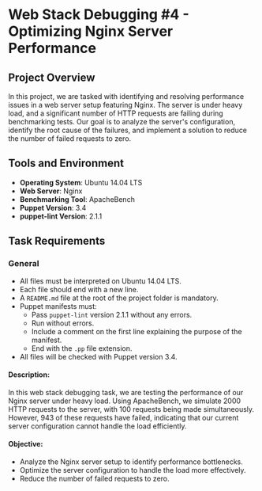 # Web Stack Debugging #4 - Optimizing Nginx Server Performance

## Project Overview

In this project, we are tasked with identifying and resolving performance issues in a web server setup featuring Nginx. The server is under heavy load, and a significant number of HTTP requests are failing during benchmarking tests. Our goal is to analyze the server's configuration, identify the root cause of the failures, and implement a solution to reduce the number of failed requests to zero.

## Tools and Environment

- **Operating System**: Ubuntu 14.04 LTS
- **Web Server**: Nginx
- **Benchmarking Tool**: ApacheBench
- **Puppet Version**: 3.4
- **puppet-lint Version**: 2.1.1

## Task Requirements

### General
- All files must be interpreted on Ubuntu 14.04 LTS.
- Each file should end with a new line.
- A `README.md` file at the root of the project folder is mandatory.
- Puppet manifests must:
  - Pass `puppet-lint` version 2.1.1 without any errors.
  - Run without errors.
  - Include a comment on the first line explaining the purpose of the manifest.
  - End with the `.pp` file extension.
- All files will be checked with Puppet version 3.4.

#### Description:
In this web stack debugging task, we are testing the performance of our Nginx server under heavy load. Using ApacheBench, we simulate 2000 HTTP requests to the server, with 100 requests being made simultaneously. However, 943 of these requests have failed, indicating that our current server configuration cannot handle the load efficiently.

#### Objective:
- Analyze the Nginx server setup to identify performance bottlenecks.
- Optimize the server configuration to handle the load more effectively.
- Reduce the number of failed requests to zero.
